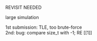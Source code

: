 REVISIT NEEDED

large simulation

1st submission: TLE, too brute-force  
2nd: bug: compare size_t with -1; RE [[1]]  